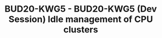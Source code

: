 ---
categories:
- bud20
description: Support for CPU cluster idle management together with deployment for
  PSCI based systems, has been merged for kernel v5.6. Piece by piece have made it
  to the upstream kernel throughout the years, introducing new features to cpuidle,
  timers and the generic PM domain subsystems, along with their governors.<br><br>This
  session briefly touches upon the new features that are available in the kernel,
  but also discusses the next steps, while we continue to work on improving idle management
  of systems with hierarchical CPU topologies, like multi-cluster SMP systems and
  heterogeneous systems.
image:
  featured: 'true'
  path: https://static.linaro.org/connect/bud20/images/BUD20-KWG5.png
session_id: BUD20-KWG5
session_speakers: []
session_track: Linux Kernel
tag: session
tags: Linux Kernel
title: BUD20-KWG5 - BUD20-KWG5 (Dev Session) Idle management of CPU clusters
---
